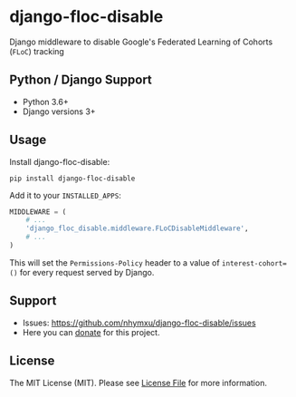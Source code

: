 # django-floc-disable

Django middleware to disable Google's Federated Learning of Cohorts (`FLoC`) tracking

## Python / Django Support

- Python 3.6+
- Django versions 3+

## Usage

Install django-floc-disable:

```shell
pip install django-floc-disable
```

Add it to your `INSTALLED_APPS`:

```python
MIDDLEWARE = (
    # ...
    'django_floc_disable.middleware.FLoCDisableMiddleware',
    # ...
)
```

This will set the `Permissions-Policy` header to a value of
`interest-cohort=()` for every request served by Django.

## Support

* Issues: <https://github.com/nhymxu/django-floc-disable/issues>
* Here you can [donate](https://dungnt.net/donate.html) for this project.

## License

The MIT License (MIT). Please see [License File](LICENSE.txt) for more information.